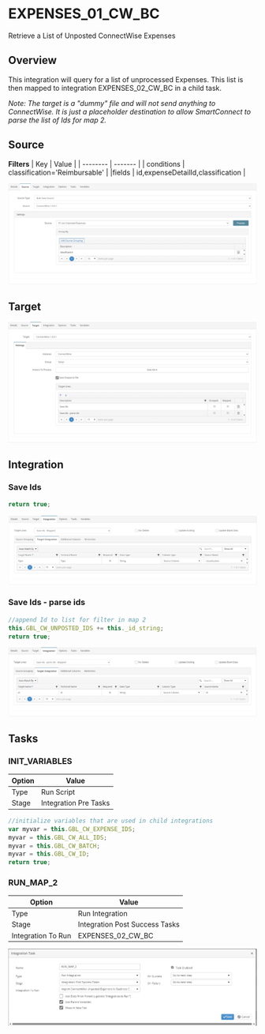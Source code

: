 # EXPENSES_01_CW_BC
Retrieve a List of Unposted ConnectWise Expenses

## Overview
This integration will query for a list of unprocessed Expenses. This list is then mapped to integration EXPENSES_02_CW_BC in a child task.

*Note: The target is a "dummy" file and will not send anything to ConnectWise. It is just a placeholder destination to allow SmartConnect to parse the list of Ids for map 2.*

## Source
**Filters**
| Key    | Value |
| -------- | ------- |
| conditions | classification='Reimbursable' |
|fields | id,expenseDetailId,classification    |

![Source](./Images/Source.png)

## Target
![Target](./Images/Target.png)

## Integration

### Save Ids
```javascript
return true;
```
![saveIds](./Images/saveIds.png)

### Save Ids - parse ids
```javascript
//append Id to list for filter in map 2
this.GBL_CW_UNPOSTED_IDS += this._id_string;
return true;
```
![parseIds](./Images/parseIds.png)

## Tasks

### INIT_VARIABLES
| Option    | Value |
| -------- | ------- |
| Type  | Run Script   |
| Stage | Integration Pre Tasks  |
```javascript
//initialize variables that are used in child integrations
var myvar = this.GBL_CW_EXPENSE_IDS;
myvar = this.GBL_CW_ALL_IDS;
myvar = this.GBL_CW_BATCH;
myvar = this.GBL_CW_ID;
return true;
```

### RUN_MAP_2
| Option    | Value |
| -------- | ------- |
| Type  | Run Integration   |
| Stage | Integration Post Success Tasks  |
| Integration To Run | EXPENSES_02_CW_BC  |

![RUN_MAP_2](./Images/RUN_MAP_2.png)